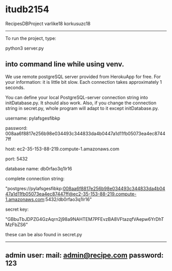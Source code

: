 # itudb2154
RecipesDBProject
varlike18
korkusuzc18

--------------------------------------------------
To run the project, type:

python3 server.py

into command line while using venv.
--------------------------------------------------

We use remote postgreSQL server provided from HerokuApp for free. For your information: it is little bit slow. Each connection takes approximately 1 seconds. 

You can define your local PostgreSQL-server connection string into initDatabase.py. It should also work. Also, if you change the connection string in secret.py, whole program will adapt to it except initDatabase.py.

username: pylafsgesfibkp

password: 008aa6f8817e256b98e034493c344833da4b0447a1d11fb05073ea4ec87447ff

host: ec2-35-153-88-219.compute-1.amazonaws.com

port: 5432

database name: db0rfao3q1lr16

complete connection string:

"postgres://pylafsgesfibkp:008aa6f8817e256b98e034493c344833da4b0447a1d11fb05073ea4ec87447ff@ec2-35-153-88-219.compute-1.amazonaws.com:5432/db0rfao3q1lr16"

secret key:

"GBbuTbJDPZG4GzAqrn2j98a9NAHTEM7PFEvzBA8VFtazqfVAepw6YrDhTMzFbZS6"

these can be also found in secret.py

---------------------------------------------
admin user:
mail: admin@recipe.com
password: 123
-------------------------------------------

